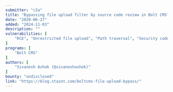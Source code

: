 ```yaml
---
submitter: "c2a"
title: "Bypassing file upload filter by source code review in Bolt CMS"
date: "2020-06-27"
added: "2024-11-03"
description: ""
vulnerabilities: [
    "RCE", "Unrestricted file upload", "Path traversal", "Security code review"
]
programs: [
    "Bolt CMS"
]
authors: [
    "Sivanesh Ashok (@sivaneshashok)"
]
bounty: "undisclosed"
link: "https://blog.stazot.com/boltcms-file-upload-bypass/"
---
```




